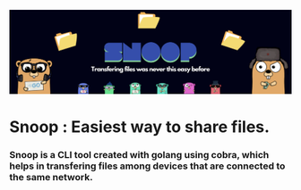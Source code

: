 [![Banner](assets/snoop-banner.png)](https://github.com/deepraj02/snoop)

# Snoop : Easiest way to share files.
### Snoop is a CLI tool created with golang using cobra, which helps in transfering files among devices that are connected to the same network.

